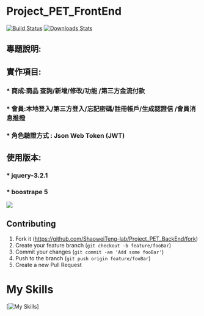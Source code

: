 # Project_PET_FrontEnd
[![Build Status][travis-image]][travis-url]
[![Downloads Stats][npm-downloads]][npm-url]

## 專題說明:

## 實作項目:

### * 商成:商品 查詢/新增/修改/功能 /第三方金流付款

### * 會員:本地登入/第三方登入/忘記密碼/註冊帳戶/生成認證信 /會員消息推撥

### * 角色驗證方式 : Json Web Token (JWT)

## 使用版本:
### * jquery-3.2.1
### * boostrape 5
![](header.png)







## Contributing

1. Fork it (<https://github.com/ShaoweiTeng-lab/Project_PET_BackEnd/fork>)
2. Create your feature branch (`git checkout -b feature/fooBar`)
3. Commit your changes (`git commit -am 'Add some fooBar'`)
4. Push to the branch (`git push origin feature/fooBar`)
5. Create a new Pull Request

<!-- Markdown link & img dfn's -->
[npm-image]: https://img.shields.io/npm/v/datadog-metrics.svg?style=flat-square
[npm-url]: https://npmjs.org/package/datadog-metrics
[npm-downloads]: https://img.shields.io/npm/dm/datadog-metrics.svg?style=flat-square
[travis-image]: https://img.shields.io/travis/dbader/node-datadog-metrics/master.svg?style=flat-square
[travis-url]: https://travis-ci.org/dbader/node-datadog-metrics
[wiki]: https://github.com/yourname/yourproject/wiki

<h1>My Skills</h1>

[![My Skills](https://skillicons.dev/icons?i=java,spring,css,html,redis,mysql,maven,hibernate,bootstrap,jquery,js&theme=light)]
